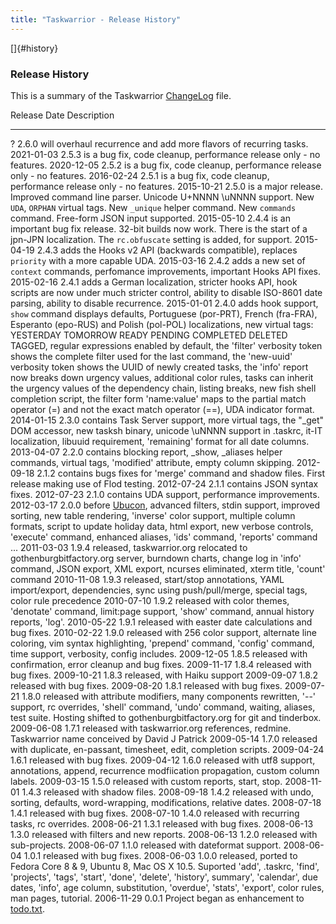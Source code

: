 ```yaml
---
title: "Taskwarrior - Release History"
---
```


[]{#history}

### Release History

This is a summary of the Taskwarrior
[ChangeLog](https://github.com/GothenburgBitFactory/taskwarrior/blob/master/ChangeLog)
file.

  Release Date   Description
  -------------- ----------------------------------------------------------------------------------------------------------------------------------------------------------------------------------------------------------------------------------------------------------------------------------------------------------------------------------------------------------------------------------------------------------------------------------------------------------------------------------------------------------------------------------------------------------------------------------------------------------------------------------------------------------------------------------------------------------------------------------------------------------------------------
  ?              2.6.0 will overhaul recurrence and add more flavors of recurring tasks.
  2021-01-03     2.5.3 is a bug fix, code cleanup, performance release only - no features.
  2020-12-05     2.5.2 is a bug fix, code cleanup, performance release only - no features.
  2016-02-24     2.5.1 is a bug fix, code cleanup, performance release only - no features.
  2015-10-21     2.5.0 is a major release. Improved command line parser. Unicode U+NNNN \\uNNNN support. New `UDA`, `ORPHAN` virtual tags. New `_unique` helper command. New `commands` command. Free-form JSON input supported.
  2015-05-10     2.4.4 is an important bug fix release. 32-bit builds now work. There is the start of a jpn-JPN localization. The `rc.obfuscate` setting is added, for support.
  2015-04-19     2.4.3 adds the Hooks v2 API (backwards compatible), replaces `priority` with a more capable UDA.
  2015-03-16     2.4.2 adds a new set of `context` commands, perfomance improvements, important Hooks API fixes.
  2015-02-16     2.4.1 adds a German localization, stricter hooks API, hook scripts are now under much stricter control, ability to disable ISO-8601 date parsing, ability to disable recurrence.
  2015-01-01     2.4.0 adds hook support, `show` command displays defaults, Portuguese (por-PRT), French (fra-FRA), Esperanto (epo-RUS) and Polish (pol-POL) localizations, new virtual tags: YESTERDAY TOMORROW READY PENDING COMPLETED DELETED TAGGED, regular expressions enabled by default, the \'filter\' verbosity token shows the complete filter used for the last command, the \'new-uuid\' verbosity token shows the UUID of newly created tasks, the \'info\' report now breaks down urgency values, additional color rules, tasks can inherit the urgency values of the dependency chain, listing breaks, new fish shell completion script, the filter form \'name:value\' maps to the partial match operator (=) and not the exact match operator (==), UDA indicator format.
  2014-01-15     2.3.0 contains Task Server support, more virtual tags, the \"\_get\" DOM accessor, new tasksh binary, unicode \\uNNNN support in .taskrc, it-IT localization, libuuid requirement, \'remaining\' format for all date columns.
  2013-04-07     2.2.0 contains blocking report, \_show, \_aliases helper commands, virtual tags, \'modified\' attribute, empty column skipping.
  2012-09-18     2.1.2 contains bugs fixes for \'merge\' command and shadow files. First release making use of Flod testing.
  2012-07-24     2.1.1 contains JSON syntax fixes.
  2012-07-23     2.1.0 contains UDA support, performance improvements.
  2012-03-17     2.0.0 before [Ubucon](https://www.ubucon.de/), advanced filters, stdin support, improved sorting, new table rendering, \'inverse\' color support, multiple column formats, script to update holiday data, html export, new verbose controls, \'execute\' command, enhanced aliases, \'ids\' command, \'reports\' command \...
  2011-03-03     1.9.4 released, taskwarrior.org relocated to gothenburgbitfactory.org server, burndown charts, change log in \'info\' command, JSON export, XML export, ncurses eliminated, xterm title, \'count\' command
  2010-11-08     1.9.3 released, start/stop annotations, YAML import/export, dependencies, sync using push/pull/merge, special tags, color rule precedence
  2010-07-10     1.9.2 released with color themes, \'denotate\' command, limit:page support, \'show\' command, annual history reports, \'log\'.
  2010-05-22     1.9.1 released with easter date calculations and bug fixes.
  2010-02-22     1.9.0 released with 256 color support, alternate line coloring, vim syntax highlighting, \'prepend\' command, \'config\' command, time support, verbosity, config includes.
  2009-12-05     1.8.5 released with confirmation, error cleanup and bug fixes.
  2009-11-17     1.8.4 released with bug fixes.
  2009-10-21     1.8.3 released, with Haiku support
  2009-09-07     1.8.2 released with bug fixes.
  2009-08-20     1.8.1 released with bug fixes.
  2009-07-21     1.8.0 released with attribute modifiers, many components rewritten, \'\--\' support, rc overrides, \'shell\' command, \'undo\' command, waiting, aliases, test suite. Hosting shifted to gothenburgbitfactory.org for git and tinderbox.
  2009-06-08     1.7.1 released with taskwarrior.org references, redmine. Taskwarrior name conceived by David J Patrick
  2009-05-14     1.7.0 released with duplicate, en-passant, timesheet, edit, completion scripts.
  2009-04-24     1.6.1 released with bug fixes.
  2009-04-12     1.6.0 released with utf8 support, annotations, append, recurrence modfiication propagation, custom column labels.
  2009-03-15     1.5.0 released with custom reports, start, stop.
  2008-11-01     1.4.3 released with shadow files.
  2008-09-18     1.4.2 released with undo, sorting, defaults, word-wrapping, modifications, relative dates.
  2008-07-18     1.4.1 released with bug fixes.
  2008-07-10     1.4.0 released with recurring tasks, rc overrides.
  2008-06-21     1.3.1 released with bug fixes.
  2008-06-13     1.3.0 released with filters and new reports.
  2008-06-13     1.2.0 released with sub-projects.
  2008-06-07     1.1.0 released with dateformat support.
  2008-06-04     1.0.1 released with bug fixes.
  2008-06-03     1.0.0 released, ported to Fedora Core 8 & 9, Ubuntu 8, Mac OS X 10.5. Suported \'add\', .taskrc, \'find\', \'projects\', \'tags\', \'start\', \'done\', \'delete\', \'history\', summary\', \'calendar\', due dates, \'info\', age column, substitution, \'overdue\', \'stats\', \'export\', color rules, man pages, tutorial.
  2006-11-29     0.0.1 Project began as enhancement to [todo.txt](https://todotxt.org/).
